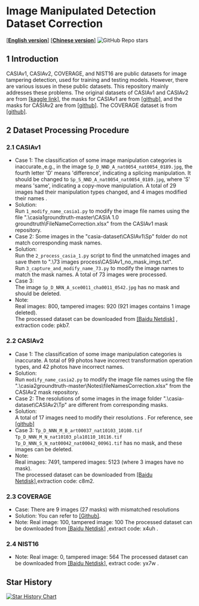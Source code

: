 # Image Manipulated Detection Dataset Correction 
[[**English version**]](./README.md)  [[**Chinese version**]](./README-zh.md)   ![GitHub Repo stars](https://img.shields.io/github/stars/YanLi8858/Image-Manipulation-Dataset)


## 1 Introduction

CASIAv1, CASIAv2, COVERAGE, and NIST16 are public datasets for image tampering detection, used for training and testing models. However, there are various issues in these public datasets. This repository mainly addresses these problems. The original datasets of CASIAv1 and CASIAv2 are from [[kaggle link]](https://www.kaggle.com/datasets/sophatvathana/casia-dataset?select=CASIA1), the masks for CASIAv1 are from [[github]](https://github.com/CauchyComplete/casia1groundtruth), and the masks for CASIAv2 are from [[github]](https://github.com/CauchyComplete/casia2groundtruth). The COVERAGE dataset is from [[github]](https://github.com/wenbihan/coverage).


## 2 Dataset Processing Procedure

### 2.1 CASIAv1 
- Case 1: The classification of some image manipulation categories is inaccurate.,e.g., in the image  `Sp_D_NND_A_nat0054_nat0054_0189.jpg`, the fourth letter 'D' means 'difference', indicating a splicing manipulation. It should be changed to `Sp_S_NND_A_nat0054_nat0054_0189.jpg`, where 'S' means 'same', indicating a copy-move manipulation. A total of 29 images had their manipulation types changed, and 4 images modified their names .  
- Solution:  
Run `1_modify_name_casia1.py` to modify the image file names using the file ".\casia1groundtruth-master\CASIA 1.0 groundtruth\FileNameCorrection.xlsx" from the CASIAv1 mask repository.  
- Case 2: Some images in the "casia-dataset\CASIAv1\Sp" folder do not match corresponding mask names.  
- Solution:  
Run the `2_process_casia_1.py` script to find the unmatched images and save them to  ".\73 images process\CASIAv1_no_mask_imgs.txt".  
Run `3_capture_and_modify_name_73.py` to modify the image names to match the mask names. A total of 73 images were processed.  
- Case 3:  
The image `Sp_D_NRN_A_sce0011_cha0011_0542.jpg` has no mask and should be deleted.  
- Note:  
Real images: 800, tampered images: 920 (921 images contains 1 image deleted).  
The processed dataset can be downloaded from [[Baidu Netdisk]](https://pan.baidu.com/s/1iiIVKMuyNj75b8JFm8IQDA?pwd=pkb7) , extraction code: pkb7.


### 2.2 CASIAv2 

- Case 1: The classification of some image manipulation categories is inaccurate. A total of 99 photos have incorrect transformation operation types, and 42 photos have incorrect names.  
- Solution:  
Run `modify_name_casia2.py` to modify the image file names using the file ".\casia2groundtruth-master\Notes\fileNamesCorrection.xlsx" from the CASIAv2 mask repository.  
- Case 2: The resolutions of some images in the image folder  ".\casia-dataset\CASIAv2\Tp" are different from corresponding masks.  
- Solution:  
A total of 17 images need to modify their resolutions . For reference, see [[github]](https://github.com/SunnyHaze/IML-Dataset-Corrections/blob/main/README-zh.md)  
- Case 3: 
`Tp_D_NNN_M_B_art00037_nat10103_10108.tif`  
`Tp_D_NNN_M_N_nat10103_pla10110_10116.tif`  
`Tp_D_NNN_S_N_nat00042_nat00042_00961.tif` has no mask, and these images can be deleted.  
- Note:  
Real images: 7491, tampered images: 5123 (where 3 images have no mask).  
The processed dataset can be downloaded from [[Baidu Netdisk]](https://pan.baidu.com/s/1xlGanuW49gQE3hKvDkhulQ?pwd=c8m2),extraction code: c8m2.


### 2.3 COVERAGE 
- Case: There are 9 images (27 masks) with mismatched resolutions
- Solution: You can refer to [[Github]](https://github.com/SunnyHaze/IML-Dataset-Corrections).
- Note:
Real image: 100, tampered image: 100
The processed dataset can be downloaded  from [[Baidu Netdisk]](https://pan.baidu.com/s/1QWdvqoHUe972jV-jBc_7zQ?pwd=x4uh) ,extract code: x4uh .

### 2.4 NIST16 
- Note:
Real image: 0, tampered image: 564
The processed dataset can be downloaded  from 
[[Baidu Netdisk]](https://pan.baidu.com/s/1XMPZnnrO2lnyMhfvoGqdyA?pwd=yx7w), extract code:  yx7w .

## Star History

[![Star History Chart](https://api.star-history.com/svg?repos=YanLi8858/Image-Manipulation-Dataset&type=Date)](https://star-history.com/#YanLi8858/Image-Manipulation-Dataset&Date)
